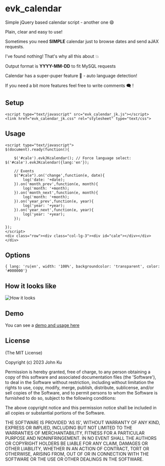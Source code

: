 # evk_calendar
Simple jQuery based calendar script - another one :smile:

Plain, clear and easy to use!

Sometimes you need **SIMPLE** calendar just to browse dates and send aJAX requests.

I've found nothing! That's why all this about :boom:

Output format is **YYYY-MM-DD** to fit MySQL requests

Calendar has a super-puper feature :100:  - auto language detection!

If you need a bit more features feel free to write comments :left_speech_bubble: ! 

## Setup
```
<script type="text/javascript" src="evk_calendar_jk.js"></script>
<link href="evk_calendar_jk.css" rel="stylesheet" type="text/css">
```
## Usage
```
<script type="text/javascript">
$(document).ready(function(){

	$('#cale').evkJKcalendar(); // Force language select: $('#cale').evkJKcalendar({lang:'en'});

	// Events
	$("#cale").on('change',function(e, date){
		log('date: '+date);
	}).on('month_prev',function(e, month){
		log('month: '+month);
	}).on('month_next',function(e, month){
		log('month: '+month);
	}).on('year_prev',function(e, year){
		log('year: '+year);
	}).on('year_next',function(e, year){
		log('year: '+year);
	});
  
});
</script>
<div class="row"><div class="col-lg-3"><div id="cale"></div></div></div>
```
## Options
```
{ lang: 'ru|en', width: '100%', backgroundcolor: 'transparent', color: '#000000'}
```
## How it looks like
![How it looks](https://evk.ru.com/demo/github/evk_calendar_jk_js/evk_calendar_jk_js.jpg)

## Demo
You can see a [demo and usage here](https://evk.ru.com/demo/github/evk_calendar_jk_js)

## License

(The MIT License)

Copyright (c) 2023 John Ku

Permission is hereby granted, free of charge, to any person obtaining
a copy of this software and associated documentation files (the
'Software'), to deal in the Software without restriction, including
without limitation the rights to use, copy, modify, merge, publish, distribute, sublicense, and/or sell copies of the Software, and to
permit persons to whom the Software is furnished to do so, subject to
the following conditions:

The above copyright notice and this permission notice shall be
included in all copies or substantial portions of the Software.

THE SOFTWARE IS PROVIDED 'AS IS', WITHOUT WARRANTY OF ANY KIND,
EXPRESS OR IMPLIED, INCLUDING BUT NOT LIMITED TO THE WARRANTIES OF
MERCHANTABILITY, FITNESS FOR A PARTICULAR PURPOSE AND NONINFRINGEMENT.
IN NO EVENT SHALL THE AUTHORS OR COPYRIGHT HOLDERS BE LIABLE FOR ANY
CLAIM, DAMAGES OR OTHER LIABILITY, WHETHER IN AN ACTION OF CONTRACT,
TORT OR OTHERWISE, ARISING FROM, OUT OF OR IN CONNECTION WITH THE
SOFTWARE OR THE USE OR OTHER DEALINGS IN THE SOFTWARE.

